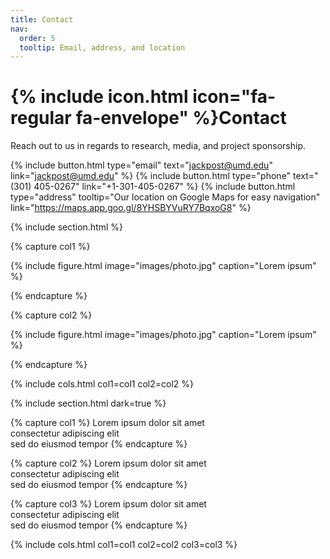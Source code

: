 ```yaml
---
title: Contact
nav:
  order: 5
  tooltip: Email, address, and location
---
```


# {% include icon.html icon="fa-regular fa-envelope" %}Contact

Reach out to us in regards to research, media, and project sponsorship. 

{%
  include button.html
  type="email"
  text="jackpost@umd.edu"
  link="jackpost@umd.edu"
%}
{%
  include button.html
  type="phone"
  text="(301) 405-0267"
  link="+1-301-405-0267"
%}
{%
  include button.html
  type="address"
  tooltip="Our location on Google Maps for easy navigation"
  link="https://maps.app.goo.gl/8YHSBYVuRY7BqxoG8"
%}

{% include section.html %}

{% capture col1 %}

{%
  include figure.html
  image="images/photo.jpg"
  caption="Lorem ipsum"
%}

{% endcapture %}

{% capture col2 %}

{%
  include figure.html
  image="images/photo.jpg"
  caption="Lorem ipsum"
%}

{% endcapture %}

{% include cols.html col1=col1 col2=col2 %}

{% include section.html dark=true %}

{% capture col1 %}
Lorem ipsum dolor sit amet  
consectetur adipiscing elit  
sed do eiusmod tempor
{% endcapture %}

{% capture col2 %}
Lorem ipsum dolor sit amet  
consectetur adipiscing elit  
sed do eiusmod tempor
{% endcapture %}

{% capture col3 %}
Lorem ipsum dolor sit amet  
consectetur adipiscing elit  
sed do eiusmod tempor
{% endcapture %}

{% include cols.html col1=col1 col2=col2 col3=col3 %}
